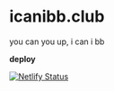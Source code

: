 # icanibb.club
you can you up, i can i bb



**deploy**

[![Netlify Status](https://api.netlify.com/api/v1/badges/679e0f4e-caf1-4877-a33b-f47721abb92b/deploy-status)](https://app.netlify.com/sites/icanibb-club/deploys)